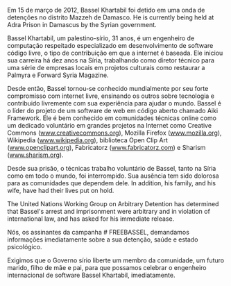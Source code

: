 Em 15 de março de 2012, Bassel Khartabil foi detido em uma onda de detenções no distrito Mazzeh de Damasco. He is currently being held at Adra Prison in Damascus by the Syrian government.

Bassel Khartabil, um palestino-sírio, 31 anos, é um engenheiro de computação respeitado especializado em desenvolvimento de software código livre, o tipo de contribuição em que a internet é baseada. Ele iniciou sua carreira há dez anos na Síria, trabalhando como diretor técnico para uma série de empresas locais em projetos culturais como restaurar a Palmyra e Forward Syria Magazine.

Desde então, Bassel tornou-se conhecido mundialmente por seu forte compromisso com internet livre, ensinando os outros sobre tecnologia e contribuido livremente com sua experiência para ajudar o mundo. Bassel é o líder do projeto de um software de web em código aberto chamado Aiki Framework. Ele é bem conhecido em comunidades técnicas online  como um dedicado voluntário em grandes projetos na Internet como Creative Commons (www.creativecommons.org), Mozilla Firefox (www.mozilla.org), Wikipedia (www.wikipedia.org), biblioteca Open Clip Art (www.openclipart.org), Fabricatorz (www.fabricatorz.com) e Sharism (www.sharism.org). 

Desde sua prisão, o técnicas trabalho voluntário de Bassel, tanto na Síria como em todo o mundo, foi interrompido. Sua ausência tem sido dolorosa para as comunidades que dependem dele. In addition, his family, and his wife, have had their lives put on hold.

The United Nations Working Group on Arbitrary Detention has determined that Bassel's arrest and imprisonment were arbitrary and in violation of international law, and has asked for his immediate release.

Nós, os assinantes da campanha # FREEBASSEL, demandamos informações imediatamente sobre a sua detenção, saúde e estado psicológico.

Exigimos que o Governo sírio liberte um membro da comunidade, um futuro marido, filho de mãe e pai, para que possamos celebrar o engenheiro internacional de software Bassel Khartabil, imediatamente.
